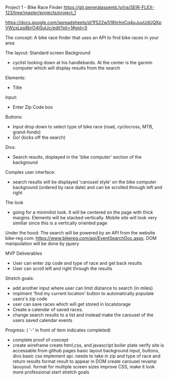Project 1 - Bike Race Finder
https://git.generalassemb.ly/ira/SEIR-FLEX-123/tree/master/projects/project_1

https://docs.google.com/spreadsheets/d/1fS22w516hrhnCq4oJuuUdUQXpVWzxLps8brO4I0ulJc/edit?pli=1#gid=0

The concept:
A bike race finder that uses an API to find bike races in your area

The layout:
Standard screen
Background 
- cyclist looking down at his handlebards. At the center is the garmin computer which will display results from the search

Elements: 
- Title 

Input: 
- Enter Zip Code box 
        
Buttons:
- Input drop down to select type of bike race (road, cyclocross, MTB, grand-fondo)
- Go! (kicks off the search)

Divs: 
- Search results, displayed in the 'bike computer' section of the background
    
Complex user interface:
- search results will be displayed 'carousel style' on the bike computer background (ordered by race date) and can be scrolled through left and right

The look
- going for a minimilist look. It will be centered on the page with thick margins.  Elements will be stacked vertically. Mobile site will look very similiar since this is a vertically oriented page

Under the hood:
    The search will be powered by an API from the website bike-reg.com: https://www.bikereg.com/api/EventSearchDoc.aspx. DOM manipulation will be done by jquery


MVP Deliverables
- User can enter zip code and type of race and get back results
- User can scroll left and right through the results

Stretch goals:
- add another input where user can limit distance to search (in miles)
- implment 'find my current location' button to automatically populate users's zip code
- user can save races which will get stored in localstorage
- Create a calendar of saved races.
- change search results to a list and instead make the carousel of the users saved calendar events

Progress:
( '-' in front of item indicates completed)
- complete proof of concept
-  create wireframe
 create html,css, and javascript boiler plate
 verify site is accessable from github pages
 basic layout
   background
   input, buttons, divs
 basic css
 implement api. needs to take in zip and type of race and return results
 format result to appear in DOM
 create carousel
 revamp laouyout. format for multiple screen sizes
 improve CSS, make it look more professional
 start stretch goals

